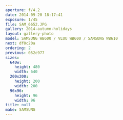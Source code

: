 ```yaml
---
aperture: f/4.2
date: 2014-09-20 18:17:41
exposure: 1/45
file: SAM_6652.JPG
gallery: 2014-autumn-holidays
layout: gallery-photo
model: SAMSUNG WB600 / VLUU WB600 / SAMSUNG WB610
next: df0c20a
ordering: 2
previous: 052c977
sizes:
  640w:
    height: 480
    width: 640
  200x200:
    height: 200
    width: 200
  96x96:
    height: 96
    width: 96
title: null
make: SAMSUNG
---
```

